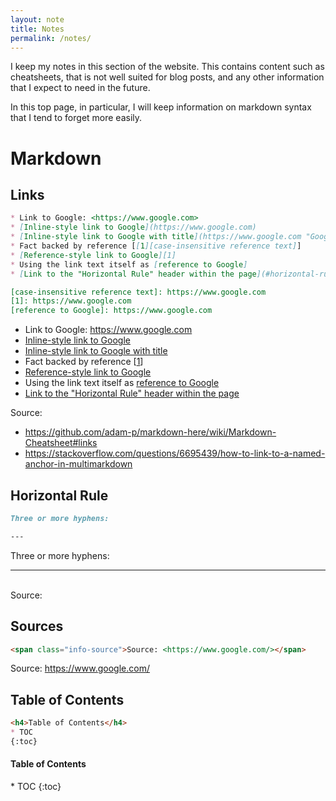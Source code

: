 ```yaml
---
layout: note
title: Notes
permalink: /notes/
---
```


I keep my notes in this section of the website. This contains content such as cheatsheets, that is not well suited for blog posts, and any other information that I expect to need in the future.

In this top page, in particular, I will keep information on markdown syntax that I tend to forget more easily.

# Markdown

## Links

```markdown
* Link to Google: <https://www.google.com>
* [Inline-style link to Google](https://www.google.com)
* [Inline-style link to Google with title](https://www.google.com "Google's Homepage")
* Fact backed by reference [[1][case-insensitive reference text]]
* [Reference-style link to Google][1]
* Using the link text itself as [reference to Google]
* [Link to the "Horizontal Rule" header within the page](#horizontal-rule)

[case-insensitive reference text]: https://www.google.com
[1]: https://www.google.com
[reference to Google]: https://www.google.com
```

* Link to Google: <https://www.google.com>
* [Inline-style link to Google](https://www.google.com)
* [Inline-style link to Google with title](https://www.google.com "Google's Homepage")
* Fact backed by reference [[1][case-insensitive reference text]]
* [Reference-style link to Google][1]
* Using the link text itself as [reference to Google]
* [Link to the "Horizontal Rule" header within the page](#horizontal-rule)

[case-insensitive reference text]: https://www.google.com
[1]: https://www.google.com
[reference to Google]: https://www.google.com

<span class="info-source">Source:</span>
* <span class="info-source"><https://github.com/adam-p/markdown-here/wiki/Markdown-Cheatsheet#links></span>
* <span class="info-source"><https://stackoverflow.com/questions/6695439/how-to-link-to-a-named-anchor-in-multimarkdown></span>

## Horizontal Rule

```markdown
Three or more hyphens:

---
```

Three or more hyphens:

---
<br>
<span class="info-source">Source: <https://github.com/adam-p/markdown-here/wiki/Markdown-Cheatsheet#horizontal-rule></span>

## Sources

```markdown
<span class="info-source">Source: <https://www.google.com/></span>
```

<span class="info-source">Source: <https://www.google.com/></span>

## Table of Contents

```markdown
<h4>Table of Contents</h4>
* TOC
{:toc}
```

<h4>Table of Contents</h4>
* TOC
{:toc}
